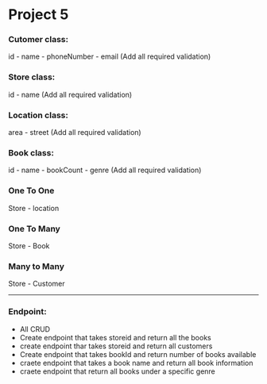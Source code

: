 # Project 5


### Cutomer class:

id - name - phoneNumber - email (Add all required validation)

### Store class:

id - name (Add all required validation)

### Location class: 

area - street (Add all required validation)

### Book class:

id - name - bookCount - genre (Add all required validation)


### One To One 
Store - location  

### One To Many
Store - Book 

### Many to Many 
Store - Customer


---------

### Endpoint:
- All CRUD 
- Create endpoint that takes storeid and return all the books 
- create endpoint thar takes storeid and return all customers
- Create endpoint that takes bookId and return number of books available 
- craete endpoint that takes a book name and return all book information
- craete endpoint that return all books under a specific genre



